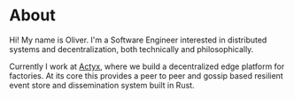 # About

Hi! My name is Oliver. I'm a Software Engineer interested in distributed systems and decentralization, both technically
and philosophically.

Currently I work at [Actyx](https://www.actyx.com/), where we build a decentralized edge platform for factories. At its
core this provides a peer to peer and gossip based resilient event store and dissemination system built in Rust.

